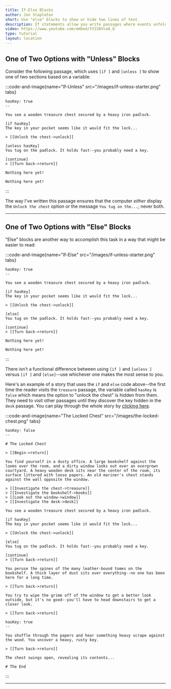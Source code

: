 ```yaml
---
title: If-Else Blocks
author: Jon Stapleton
short: Use "else" blocks to show or hide two lines of text.
description: If statements allow you write passages where events unfold differently based on the value of variables, which are invisible to the reader. Sometimes you might want the passage to offer one of two mutually exclusive options--a message that says "the key turns in the lock", or a message that says "this is the wrong key...", for example. You can accomplish this with "if" and "unless" blocks, but the Chapbook format of Twine also offers "else" blocks, which accomplish something similar.
video: https://www.youtube.com/embed/tY23AYcaA_Q
type: tutorial
layout: location
---
```


## One of Two Options with "Unless" Blocks

Consider the following passage, which uses `[if ]` and `[unless ]` to show one of two sections based on a variable:

:::code-and-image{name="If-Unless" src="/images/if-unless-starter.png" tabs}
```treasure
hasKey: true
--

You see a wooden treasure chest secured by a heavy iron padlock.

[if hasKey]
The key in your pocket seems like it would fit the lock...

> [[Unlock the chest->unlock]]

[unless hasKey]
You tug on the padlock. It holds fast--you probably need a key.

[continue]
> [[Turn back->return]]
```
```unlock
Nothing here yet!
```
```return
Nothing here yet!
```
:::

The way I've written this passage ensures that the computer *either* display the `Unlock the chest` option *or* the message `You tug on the...`; never both.

---

## One of Two Options with "Else" Blocks

"Else" blocks are another way to accomplish this task in a way that might be easier to read:

:::code-and-image{name="If-Else" src="/images/if-unless-starter.png" tabs}
```treasure
hasKey: true
--

You see a wooden treasure chest secured by a heavy iron padlock.

[if hasKey]
The key in your pocket seems like it would fit the lock...

> [[Unlock the chest->unlock]]

[else]
You tug on the padlock. It holds fast--you probably need a key.

[continue]
> [[Turn back->return]]
```
```unlock
Nothing here yet!
```
```return
Nothing here yet!
```
:::

There isn't a functional difference between using `[if ]` and `[unless ]` versus `[if ]` and `[else]`--use whichever one makes the most sense to you.

Here's an example of a story that uses the `if` and `else` code above--the first time the reader visits the `treasure` passage, the variable called `hasKey` is `false` which means the option to "unlock the chest" is hidden from them. They need to visit other passages until they discover the key hidden in the `desk` passage. You can play through the whole story by [clicking here](/examples/the-locked-chest).

:::code-and-image{name="The Locked Chest" src="/images/the-locked-chest.png" tabs}
```intro
hasKey: false
--

# The Locked Chest

> [[Begin->return]]
```
```return
You find yourself in a dusty office. A large bookshelf against the looms over the room, and a dirty window looks out over an overgrown courtyard. A heavy wooden desk sits near the center of the room, its surface littered with loose papers. An old mariner's chest stands against the wall opposite the window.

> [[Investigate the chest->treasure]]
> [[Investigate the bookshelf->books]]
> [[Look out the window->window]]
> [[Investigate the desk->desk]]
```
```treasure
You see a wooden treasure chest secured by a heavy iron padlock.

[if hasKey]
The key in your pocket seems like it would fit the lock...

> [[Unlock the chest->unlock]]

[else]
You tug on the padlock. It holds fast--you probably need a key.

[continue]
> [[Turn back->return]]
```
```books
You peruse the spines of the many leather-bound tomes on the bookshelf. A thick layer of dust sits over everything--no one has been here for a long time.

> [[Turn back->return]]
```
```window
You try to wipe the grime off of the window to get a better look outside, but it's no good--you'll have to head downstairs to get a closer look.

> [[Turn back->return]]
```
```desk
hasKey: true
--

You shuffle through the papers and hear something heavy scrape against the wood. You uncover a heavy, rusty key.

> [[Turn back->return]]
```
```unlock
The chest swings open, revealing its contents...

# The End
```
:::

---